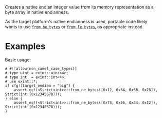 Creates a native endian integer value from its memory representation as a byte
array in native endianness.

As the target platform's native endianness is used, portable code likely wants
to use [`from_be_bytes`] or [`from_le_bytes`], as appropriate instead.

[`from_be_bytes`]: Self::from_be_bytes
[`from_le_bytes`]: Self::from_le_bytes

# Examples

Basic usage:

```
# #![allow(non_camel_case_types)]
# type uint = exint::uint<4>;
# type int  = exint::int<4>;
# use exint::*;
if cfg!(target_endian = "big") {
    assert_eq!(<Strict<int>>::from_ne_bytes([0x12, 0x34, 0x56, 0x78]), Strict(int!(0x12345678)));
} else {
    assert_eq!(<Strict<int>>::from_ne_bytes([0x78, 0x56, 0x34, 0x12]), Strict(int!(0x12345678)));
}
```
